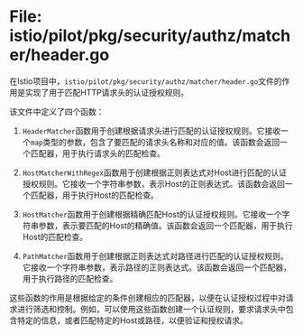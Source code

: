 # File: istio/pilot/pkg/security/authz/matcher/header.go

在Istio项目中，`istio/pilot/pkg/security/authz/matcher/header.go`文件的作用是实现了用于匹配HTTP请求头的认证授权规则。

该文件中定义了四个函数：

1. `HeaderMatcher`函数用于创建根据请求头进行匹配的认证授权规则。它接收一个`map`类型的参数，包含了要匹配的请求头名称和对应的值。该函数会返回一个匹配器，用于执行请求头的匹配检查。

2. `HostMatcherWithRegex`函数用于创建根据正则表达式对Host进行匹配的认证授权规则。它接收一个字符串参数，表示Host的正则表达式。该函数会返回一个匹配器，用于执行Host的匹配检查。

3. `HostMatcher`函数用于创建根据精确匹配Host的认证授权规则。它接收一个字符串参数，表示要匹配的Host的精确值。该函数会返回一个匹配器，用于执行Host的匹配检查。

4. `PathMatcher`函数用于创建根据正则表达式对路径进行匹配的认证授权规则。它接收一个字符串参数，表示路径的正则表达式。该函数会返回一个匹配器，用于执行路径的匹配检查。

这些函数的作用是根据给定的条件创建相应的匹配器，以便在认证授权过程中对请求进行筛选和控制。例如，可以使用这些函数创建一个认证规则，要求请求头中包含特定的信息，或者匹配特定的Host或路径，以便验证和授权请求。


